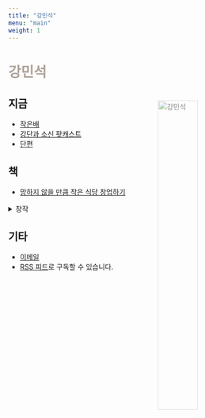```yaml
---
title: "강민석"
menu: "main"
weight: 1
---
```


<style>
img{
opacity:0.5;
transition: 1s ease;
float: right;
width: 40%;
margin: 1.5em 0 1.5em 2em;
}

img:hover{
opacity:1;
transition: 1s ease;
}

h1 {
    color: #aea298;
}
</style>

# 강민석

![강민석](https://bear-images.sfo2.cdn.digitaloceanspaces.com/jagunbae/kakaotalk_photo_2024-10-22-17-40-36-003.webp "강민석 프로필 사진")

## 지금
- [작은배](https://jagunbae.com/)
- [강단과 소신 팟캐스트](https://podcast.jagunbae.com)
- [단편](https://kangminsuk.com/tags/fiction/)

## 책
- [망하지 않을 만큼 작은 식당 창업하기](https://jagunbae.com/too-small-to-fail/)

<details>
  <summary>창작</summary>
  <ul>
    <li><a href="https://texts.bearblog.dev">라인 아이디 추가 안 한다고</a></li>
    <li><a href="https://kangminsuk.com/ko/zine/">진 Zine</a></li>
    <li><a href="https://us.jagunbae.com">강단과 소신 사진 일기</a></li>
    <li><a href="https://kangminsuk.com/ko/interview/">(조금은 진지한) 부모님 인터뷰</a></li>
    <li><a href="https://kangminsuk.com/ko/conversation/">(조금은 진지한) 질문 생성기</a></li>
    <li><a href="https://kangminsuk.com/mal/">말머리씨</a></li>
    <li><a href="https://blogs.jagunbae.com">글 쓰는 블로그를 소개합니다</a></li>
    <li><a href="https://blogmansae.com">블로그 만세!</a></li>
    <li><a href="https://links.kangminsuk.com/bookmarks/shared">북마크 모음</a></li>
    <li><a href="https://reviews.cheesylazy.com/">샌드위치샵 치지레이지</a></li>
    <li><a href="https://questions.jagunbae.com">질문 있는 사람들</a></li>
    </ul>
</details>

## 기타
- [이메일](https://letterbird.co/kang)
- [RSS 피드](https://kangminsuk.com/ko/blog/index.xml)로 구독할 수 있습니다.